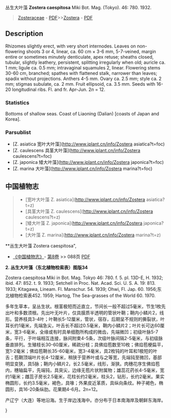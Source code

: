 丛生大叶藻 **Zostera caespitosa** Miki Bot. Mag. (Tokyo). 46: 780. 1932.

> [Zosteraceae](http://www.iplant.cn/info/Zosteraceae?t=foc) - [PDF](http://www.iplant.cn/foc/pdf/Zosteraceae.pdf)>>[Zostera](http://www.iplant.cn/info/Zostera?t=foc) - [PDF](http://www.iplant.cn/foc/pdf/Zostera.pdf)

## Description

Rhizomes slightly erect, with very short internodes. Leaves on non-flowering shoots 3 or 4, linear, ca. 60 cm × 3-6 mm, 5-7-veined, margin entire or sometimes minutely denticulate, apex retuse; sheaths closed, tubular, slightly leathery, persistent, splitting irregularly when old; auricle ca. 1 mm; ligule ca. 0.5 mm; intravaginal squamules 2, linear. Flowering stems 30-60 cm, branched; spathes with flattened stalk, narrower than leaves; spadix without projections. Anthers 4-5 mm. Ovary ca. 2.5 mm; style ca. 2 mm; stigmas subulate, ca. 2 mm. Fruit ellipsoid, ca. 3.5 mm. Seeds with 16-20 longitudinal ribs. Fl. and fr. Apr-Jun. 2*n* = 12.

### Statistics
Bottoms of shallow seas. Coast of Liaoning (Dalian) [coasts of Japan and Korea].

### Parsublist

* [Z.  asiatica  宽叶大叶藻](http://www.iplant.cn/info/Zostera asiatica?t=foc)
* [Z.  caulescens  具茎大叶藻](http://www.iplant.cn/info/Zostera caulescens?t=foc)
* [Z.  japonica  矮大叶藻](http://www.iplant.cn/info/Zostera japonica?t=foc)
* [Z.  marina  大叶藻](http://www.iplant.cn/info/Zostera marina?t=foc)


## 中国植物志

> * [宽叶大叶藻  Z.  asiatica](http://www.iplant.cn/info/Zostera asiatica?t=z)
> * [具茎大叶藻  Z.  caulescens](http://www.iplant.cn/info/Zostera caulescens?t=z)
> * [矮大叶藻  Z.  japonica](http://www.iplant.cn/info/Zostera japonica?t=z)
> * [大叶藻  Z.  marina](http://www.iplant.cn/info/Zostera marina?t=z)


**丛生大叶藻 Zostera caespitosa",

* [《中国植物志》](http://www.iplant.cn/frps)- [第8卷](http://www.iplant.cn/frps/vol/8) >> 088页 [PDF](http://www.iplant.cn/frps/pdf/8/088.pdf)


**2. 丛生大叶藻（东北植物检索表）图版34**

Zostera caespitosa Miki in Bot. Mag. Tokyo 46: 780. f. 5. pl. 13D-E, H. 1932; ibid. 47: 852. t. 9. 1933; Setchell in Proc. Nat. Acad. Sci. U. S. A. 19: 813. 1933; Kitagawa, Lineam. Fl. Manschur. 54. 1939; Ohwi, Fl. Jap. 60. 1956;东北植物检索表452. 1959; Hartog, The Sea-grasses of the World 60. 1970.

多年生草本，呈丛生状。根茎极短而近直立，节间长一般不超过5毫米，节生1枚先出叶和多数须根。先出叶无叶片，仅具膜质半透明的管状叶鞘；鞘内小鳞片2，线形。营养枝具3-4叶；叶鞘长5-12厘米，管状，宿存，后期呈不规则的撕裂状，叶耳长约1毫米，先端急尖，叶舌长不超过0.5毫米，鞘内小鳞片2；叶片长可达60厘米，宽3-6毫米，全缘或有时具单细胞所构成的微齿，先端微凹；初级叶脉5-7条，平行，于叶端相互连接，脉间附束4-5条，次级叶脉间隔2-5毫米，与初级脉垂直排列。生殖枝长30-60厘米，稀疏分枝；具佛焰苞数至10枚；佛焰苞梗扁平，宽1-2毫米；佛焰苞鞘长35-60毫米，宽3-4毫米，具2枚钝的叶耳和1极短的叶舌；苞鞘顶端叶片长4-12厘米，稍狭于营养叶或与之等宽，先端钝至微凹，基部明显变狭，具5脉；鞘内小鳞片2，长2.5毫米，线形，渐狭。肉穗花序生佛焰苞内，穗轴扁平，先端钝，具突尖，边缘无苞片状附属物；雄蕊花药长4-5毫米，宽约1毫米；雌蕊子房长2.5毫米，花柱长约2毫米，柱头2，钻形，长约2毫米。果实椭圆形，长约3.5毫米，褐色，具喙；外果皮近革质，具纵向条纹。种子褐色，椭圆形，具16-20条纵肋。花果期4-6月。2n=12。

产辽宁（大连）等地沿海。生于岸边浅海中。亦分布于日本南海岸及朝鲜东海岸。

}